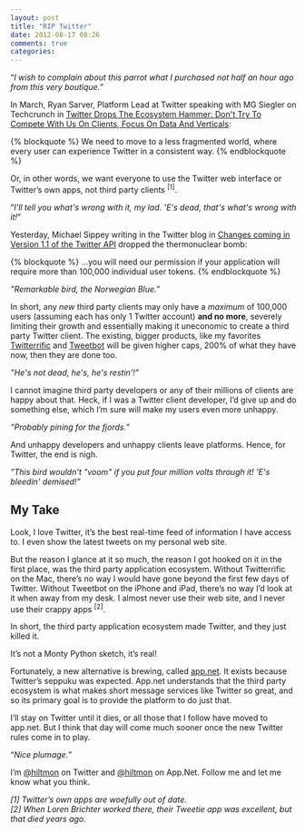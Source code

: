 ```yaml
---
layout: post
title: "RIP Twitter"
date: 2012-08-17 08:26
comments: true
categories: 
---
```


“*I wish to complain about this parrot what I purchased not half an hour ago from this very boutique.*”

In March, Ryan Sarver, Platform Lead at Twitter speaking with MG Siegler on Techcrunch in [Twitter Drops The Ecosystem Hammer: Don't Try To Compete With Us On Clients, Focus On Data And Verticals](http://techcrunch.com/2011/03/11/twitter-ecosystem-guidelines/):

{% blockquote %}
We need to move to a less fragmented world, where every user can experience Twitter in a consistent way.
{% endblockquote %}

Or, in other words, we want everyone to use the Twitter web interface or Twitter’s own apps, not third party clients <sup>[1]</sup>.

”*I’ll tell you what's wrong with it, my lad. 'E's dead, that's what's wrong with it!*”

Yesterday, Michael Sippey writing in the Twitter blog in [Changes coming in Version 1.1 of the Twitter API](https://dev.twitter.com/blog/changes-coming-to-twitter-api) dropped the thermonuclear bomb:

{% blockquote %}
...you will need our permission if your application will require more than 100,000 individual user tokens.
{% endblockquote %}

*”Remarkable bird, the Norwegian Blue.”*

In short, any *new* third party clients may only have a *maximum* of 100,000 users (assuming each has only 1 Twitter account) **and no more**, severely limiting their growth and essentially making it uneconomic to create a third party Twitter client. The existing, bigger products, like my favorites [Twitterrific](http://iconfactory.com/software/twitterrific/) and [Tweetbot](http://tapbots.com/software/tweetbot/) will be given higher caps, 200% of what they have now, then they are done too.

*”He's not dead, he's, he's restin’!”*

I cannot imagine third party developers or any of their millions of clients are happy about that. Heck, if I was a Twitter client developer, I’d give up and do something else, which I’m sure will make my users even more unhappy.

*”Probably pining for the fjords.”*

And unhappy developers and unhappy clients leave platforms. Hence, for Twitter, the end is nigh.

*”This bird wouldn't "voom" if you put four million volts through it! 'E's bleedin' demised!”*

## My Take

Look, I love Twitter, it’s the best real-time feed of information I have access to. I even show the latest tweets on my personal web site.

But the reason I glance at it so much, the reason I got hooked on it in the first place, was the third party application ecosystem. Without Twitterrific on the Mac, there’s no way I would have gone beyond the first few days of Twitter. Without Tweetbot on the iPhone and iPad, there’s no way I’d look at it when away from my desk. I almost never use their web site, and I never use their crappy apps <sup>[2]</sup>.

In short, the third party application ecosystem made Twitter, and they just killed it.

It’s not a Monty Python sketch, it’s real!

Fortunately, a new alternative is brewing, called [app.net](http://join.app.net). It exists because Twitter’s seppuku was expected. App.net understands that the third party ecosystem is what makes short message services like Twitter so great, and so its primary goal is to provide the platform to do just that.

I’ll stay on Twitter until it dies, or all those that I follow have moved to app.net. But I think that day will come much sooner once the new Twitter rules come in to play.

“*Nice plumage.*”

I’m [@hiltmon](http://twitter.com/hiltmon) on Twitter and [@hiltmon](http://alpha.app.net/hiltmon) on App.Net. Follow me and let me know what you think.

*[1] Twitter’s own apps are woefully out of date.*  
*[2] When Loren Brichter worked there, their Tweetie app was excellent, but that died years ago.*

